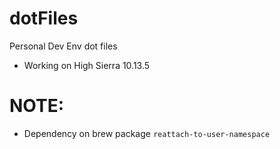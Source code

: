 # dotFiles
Personal Dev Env dot files

- Working on High Sierra 10.13.5

# NOTE:
* Dependency on brew package `reattach-to-user-namespace`
